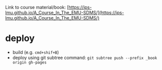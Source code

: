 Link to course material/book: [https://ips-lmu.github.io/A_Course_In_The_EMU-SDMS/](https://ips-lmu.github.io/A_Course_In_The_EMU-SDMS/)

# deploy

- build (e.g. `cmd+shif+B`)
- deploy using git subtree command: `git subtree push --prefix _book origin gh-pages`
